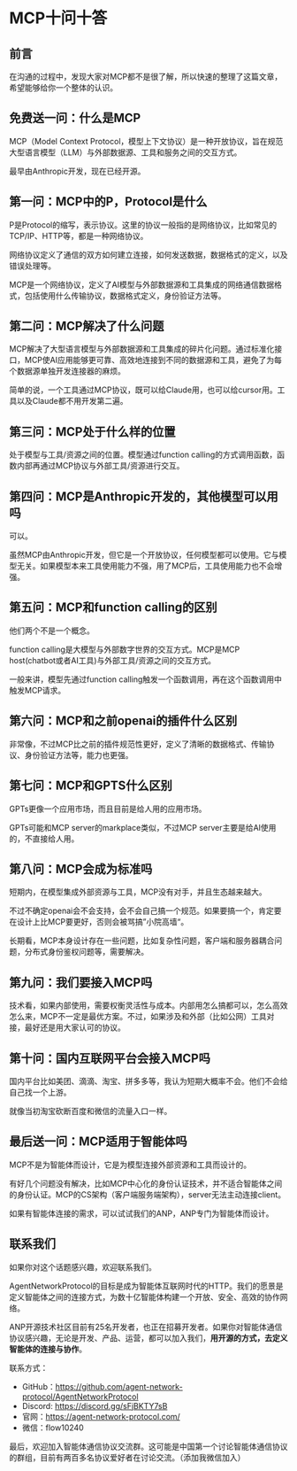 
# MCP十问十答

## 前言

在沟通的过程中，发现大家对MCP都不是很了解，所以快速的整理了这篇文章，希望能够给你一个整体的认识。

## 免费送一问：什么是MCP

MCP（Model Context Protocol，模型上下文协议）是一种开放协议，旨在规范大型语言模型（LLM）与外部数据源、工具和服务之间的交互方式。

最早由Anthropic开发，现在已经开源。

## 第一问：MCP中的P，Protocol是什么

P是Protocol的缩写，表示协议。这里的协议一般指的是网络协议，比如常见的TCP/IP、HTTP等，都是一种网络协议。

网络协议定义了通信的双方如何建立连接，如何发送数据，数据格式的定义，以及错误处理等。

MCP是一个网络协议，定义了AI模型与外部数据源和工具集成的网络通信数据格式，包括使用什么传输协议，数据格式定义，身份验证方法等。

## 第二问：MCP解决了什么问题

MCP解决了大型语言模型与外部数据源和工具集成的碎片化问题。通过标准化接口，MCP使AI应用能够更可靠、高效地连接到不同的数据源和工具，避免了为每个数据源单独开发连接器的麻烦。

简单的说，一个工具通过MCP协议，既可以给Claude用，也可以给cursor用。工具以及Claude都不用开发第二遍。

## 第三问：MCP处于什么样的位置

处于模型与工具/资源之间的位置。模型通过function calling的方式调用函数，函数内部再通过MCP协议与外部工具/资源进行交互。

## 第四问：MCP是Anthropic开发的，其他模型可以用吗

可以。

虽然MCP由Anthropic开发，但它是一个开放协议，任何模型都可以使用。它与模型无关。如果模型本来工具使用能力不强，用了MCP后，工具使用能力也不会增强。

## 第五问：MCP和function calling的区别

他们两个不是一个概念。

function calling是大模型与外部数字世界的交互方式。MCP是MCP host(chatbot或者AI工具)与外部工具/资源之间的交互方式。

一般来讲，模型先通过function calling触发一个函数调用，再在这个函数调用中触发MCP请求。

## 第六问：MCP和之前openai的插件什么区别

非常像，不过MCP比之前的插件规范性更好，定义了清晰的数据格式、传输协议、身份验证方法等，能力也更强。

## 第七问：MCP和GPTS什么区别

GPTs更像一个应用市场，而且目前是给人用的应用市场。

GPTs可能和MCP server的markplace类似，不过MCP server主要是给AI使用的，不直接给人用。

## 第八问：MCP会成为标准吗

短期内，在模型集成外部资源与工具，MCP没有对手，并且生态越来越大。

不过不确定openai会不会支持，会不会自己搞一个规范。如果要搞一个，肯定要在设计上比MCP要更好，否则会被骂搞”小院高墙“。

长期看，MCP本身设计存在一些问题，比如复杂性问题，客户端和服务器耦合问题，分布式身份鉴权问题等，需要解决。

## 第九问：我们要接入MCP吗

技术看，如果内部使用，需要权衡灵活性与成本。内部用怎么搞都可以，怎么高效怎么来，MCP不一定是最优方案。不过，如果涉及和外部（比如公网）工具对接，最好还是用大家认可的协议。

## 第十问：国内互联网平台会接入MCP吗

国内平台比如美团、滴滴、淘宝、拼多多等，我认为短期大概率不会。他们不会给自己找一个上游。

就像当初淘宝砍断百度和微信的流量入口一样。

## 最后送一问：MCP适用于智能体吗

MCP不是为智能体而设计，它是为模型连接外部资源和工具而设计的。

有好几个问题没有解决，比如MCP中心化的身份认证技术，并不适合智能体之间的身份认证。MCP的CS架构（客户端服务端架构），server无法主动连接client。

如果有智能体连接的需求，可以试试我们的ANP，ANP专门为智能体而设计。

## 联系我们

如果你对这个话题感兴趣，欢迎联系我们。

AgentNetworkProtocol的目标是成为智能体互联网时代的HTTP。我们的愿景是定义智能体之间的连接方式，为数十亿智能体构建一个开放、安全、高效的协作网络。

ANP开源技术社区目前有25名开发者，也正在招募开发者。如果你对智能体通信协议感兴趣，无论是开发、产品、运营，都可以加入我们，**用开源的方式，去定义智能体的连接与协作**。

联系方式：
- GitHub：https://github.com/agent-network-protocol/AgentNetworkProtocol
- Discord: https://discord.gg/sFjBKTY7sB
- 官网：https://agent-network-protocol.com/
- 微信：flow10240

最后，欢迎加入智能体通信协议交流群。这可能是中国第一个讨论智能体通信协议的群组，目前有两百多名协议爱好者在讨论交流。（添加我微信加入）








